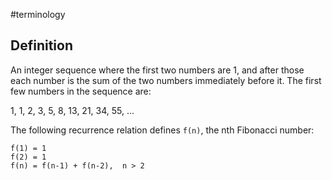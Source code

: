#terminology

## Definition
An integer sequence where the first two numbers are 1, and after those each number is the sum of the two numbers immediately before it. The first few numbers in the sequence are:

1, 1, 2, 3, 5, 8, 13, 21, 34, 55, ...

The following recurrence relation defines `f(n)`, the nth Fibonacci number:

```
f(1) = 1
f(2) = 1
f(n) = f(n-1) + f(n-2),  n > 2
```
